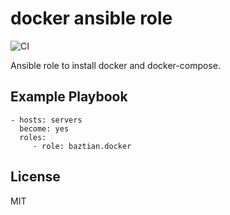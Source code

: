 # docker ansible role

![CI](https://github.com/baztian/ansible-docker/workflows/CI/badge.svg)

Ansible role to install docker and docker-compose.

## Example Playbook

    - hosts: servers
      become: yes
      roles:
         - role: baztian.docker

## License

MIT
